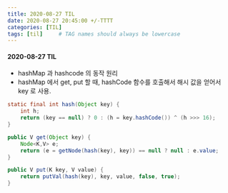 ```yaml
---
title: 2020-08-27 TIL
date: 2020-08-27 20:45:00 +/-TTTT
categories: [TIL]
tags: [til]     # TAG names should always be lowercase
---
```



#### 2020-08-27 TIL
- hashMap 과 hashcode 의 동작 원리
- hashMap 에서 get, put 할 때, hashCode 함수를 호출해서 해시 값을 얻어서 key 로 사용.

```java
static final int hash(Object key) {
    int h;
    return (key == null) ? 0 : (h = key.hashCode()) ^ (h >>> 16);
}

public V get(Object key) {
    Node<K,V> e;    
    return (e = getNode(hash(key), key)) == null ? null : e.value;
}

public V put(K key, V value) {
    return putVal(hash(key), key, value, false, true);
}

```

